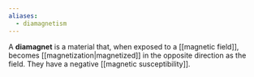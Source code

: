 ```yaml
---
aliases:
  - diamagnetism
---
```

A **diamagnet** is a material that, when exposed to a [[magnetic field]], becomes [[magnetization|magnetized]] in the opposite direction as the field. They have a negative [[magnetic susceptibility]].
